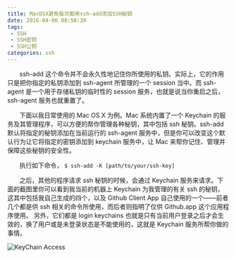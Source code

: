```yaml
---
title: MacOSX避免每次都用ssh-add添加SSH秘钥
date: 2016-04-06 08:50:39
tags: 
 - SSH
 - SSH密钥
 - SSH公钥
categories: ssh
---
```


&#160; &#160; &#160; &#160;ssh-add 这个命令并不会永久性地记住你所使用的私钥。实际上，它的作用只是把你指定的私钥添加到 ssh-agent 所管理的一个 session 当中。而 ssh-agent 是一个用于存储私钥的临时性的 session 服务，也就是说当你重启之后，ssh-agent 服务也就重置了。

&#160; &#160; &#160; &#160;下面以我日常使用的 Mac OS X 为例。Mac 系统内置了一个 Keychain 的服务及其管理程序，可以方便的帮你管理各种秘钥，其中包括 ssh 秘钥。ssh-add 默认将指定的秘钥添加在当前运行的 ssh-agent 服务中，但是你可以改变这个默认行为让它将指定的密钥添加到 keychain 服务中，让 Mac 来帮你记住、管理并保障这些秘钥的安全性。

&#160; &#160; &#160; &#160;执行如下命令，
`$ ssh-add -K [path/to/your/ssh-key]`
<!-- more -->
&#160; &#160; &#160; &#160;之后，其他的程序请求 ssh 秘钥的时候，会通过 Keychain 服务来请求。下面的截图里你可以看到我当前的机器上 Keychain 为我管理的有关 ssh 的秘钥，这其中包括我自己生成的四个，以及 Github Client App 自己使用的一个——前者几个都是供 ssh 相关的命令所使用，而后者则指明了仅供 Github.app 这个应用程序使用。 另外，它们都是 login keychains 也就是只有当前用户登录之后才会生效的，换了用户或是未登录状态是不能使用的，这就是 Keychain 服务所帮你做的事情。

![KeyChain Access](http://cdn.zhangchi.xyz/keychain%20access.png "KeyChain Access")


